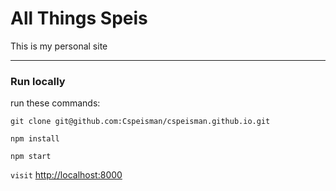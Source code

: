 # All Things Speis
This is my personal site

---
### Run locally
run these commands:

`git clone git@github.com:Cspeisman/cspeisman.github.io.git`

`npm install`

`npm start`

`visit` [http://localhost:8000](http://localhost:8000)
